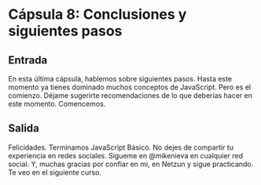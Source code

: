 # Cápsula 8: Conclusiones y siguientes pasos

## Entrada

En esta última cápsula, hablemos sobre siguientes pasos. Hasta este momento ya tienes dominado muchos conceptos de JavaScript. Pero es el comienzo.
Déjame sugerirte recomendaciones de lo que deberías hacer en este momento.
Comencemos.

## Salida
Felicidades. Terminamos JavaScript Básico. 
No dejes de compartir tu experiencia en redes sociales. Sígueme en @mikenieva en cualquier red social.
Y, muchas gracias por confiar en mi, en Netzun y sigue practicando.
Te veo en el siguiente curso. 